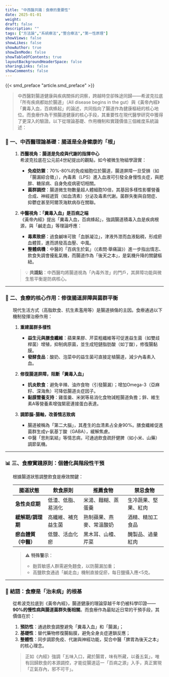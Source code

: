 ```yaml
---
title: "中西醫共識：食療的重要性"
date: 2025-01-01
weight: 
draft: false
description: ""
tags: ["方法論","系統療法","整合療法","第一性原理"]
showViews: false
showLikes: false
showAuthor: true
showZenMode: false
showTableOfContents: true
layoutBackgroundHeaderSpace: false
sharingLinks: false
showComments: false
---
```


{{< smd_preface "article.smd_preface" >}}


>中西醫對腸道健康與疾病關係的洞察，跨越時空卻殊途同歸——希波克拉底「所有疾病都始於腸道」（All disease begins in the gut）與《黃帝內經》「糞毒入血，百病蜂起」的論述，共同指向了腸道作為健康樞紐的核心地位。而食療作為干預腸道健康的核心手段，其重要性在現代醫學研究中獲得了更深入的驗證。以下從理論基礎、作用機制和實踐價值三個維度系統論述：

### 🔬 **一、中西醫理論基礎：腸道是全身健康的「根」**

<ol>

1. **西醫視角：腸道是免疫與代謝的指揮中心**  
   希波克拉底在公元前4世紀提出的觀點，如今被微生物組學證實：  
   - **免疫防禦**：70%-80%的免疫細胞位於腸道，腸道屏障一旦受損（如「腸漏綜合徵」），內毒素（LPS）進入血液可引發全身慢性炎症，與肥胖、糖尿病、自身免疫病密切相關。  
   - **菌群調控**：腸道微生物數量超人體細胞10倍，其基因多樣性影響營養合成、神經遞質（如血清素）分泌及毒素代謝。菌群失衡與自閉症、抑鬱症甚至阿爾茨海默病存在關聯。

2. **中醫視角：「糞毒入血」是百病之端**  
   《黃帝內經》提出「糞毒入血，百病蜂起」，強調腸道積毒入血是疾病根源，與「鹹走血」等理論呼應：  
   - **毒素致瘀**：過食鹹味可致「血脈凝泣」，津液外泄而血液黏稠，形成瘀血體質，進而誘發高血壓、中風。  
   - **整體病機**：中醫的「百病生於氣」（《素問·舉痛論》）進一步指出情志、飲食失調會擾亂氣機，而腸道作為「後天之本」，是氣機升降的關鍵樞紐。

> 💡 **共識點**：中西醫均將腸道視為「內毒外泄」的門戶，其屏障功能與微生態平衡是防病核心。

</ol>

---

### 🥗 **二、食療的核心作用：修復腸道屏障與菌群平衡**

<ol>

現代生活方式（高脂飲食、抗生素濫用等）是腸道損傷的主因。食療通過以下機制發揮治療作用：

1. **重建菌群多樣性**  
   - **益生元與膳食纖維**：蘋果果膠、芹菜粗纖維等可促進益生菌（如雙歧桿菌）增殖，抑制病原菌，並生成短鏈脂肪酸（如丁酸），修復腸黏膜。  
   - **發酵食品**：酸奶、泡菜中的益生菌可直接定植腸道，減少內毒素入血。

2. **修復腸道屏障，阻斷「糞毒入血」**  
   - **抗炎飲食**：避免辛辣、油炸食物（引發腸漏）；增加Omega-3（亞麻籽、深海魚）可降低腸道炎症因子。  
   - **黏膜營養支持**：雞蛋羹、米粥等易消化食物減輕腸道負擔；鋅、維生素A等營養素增強緊密連接蛋白表達。

3. **調節腦-腸軸，改善情志致病**  
   - 腸道被稱為「第二大腦」，其產生的血清素占全身90%。膳食纖維促進菌群生成γ-氨基丁酸（GABA），緩解焦慮。  
   - 中醫「思則氣結」等情志病，可通過飲食疏肝健脾（如小米、山藥）調節氣機。

</ol>

---

### 📊 **三、食療實踐原則：個體化與階段性干預**

<ol>

根據腸道狀態調整飲食是療效關鍵：

| **腸道狀態**       | **飲食原則**                     | **推薦食物**                     | **禁忌食物**               |
|--------------------|----------------------------------|----------------------------------|---------------------------|
| **急性炎症期**     | 低渣、低脂、易消化              | 米湯、麵糊、蒸蛋羹 | 生冷蔬果、堅果、紅肉 |
| **緩解期/調理期**  | 高纖維、補充益生菌              | 熟制蘋果、燕麥、常溫酸奶 | 酒精、精加工食品    |
| **瘀血體質（中醫）** | 低鹽、活血化瘀                  | 黑木耳、山楂、芹菜   | 醃製品、過量紅肉     |

> ⚠️ **特殊警示**：  
> - 麩質敏感人群需避免麵食，以防腸漏加重；  
> - 高鹽飲食通過「鹹走血」機制直接促瘀，每日鹽攝入應<5克。

</ol>

---

### 💎 **結語：食療是「治未病」的根基**

<ol>

從希波克拉底到《黃帝內經》，腸道健康的理論穿越千年仍被科學印證——**90%的慢性病與腸道菌群失衡相關**。而食療作為最貼近日常的干預手段，其價值在於：  
1. **預防性**：通過飲食調整避免「糞毒入血」和「腸漏」；  
2. **基礎性**：替代藥物修復腸黏膜，避免全身炎症連鎖反應；  
3. **整體性**：同步調節免疫、代謝與神經功能，契合中醫「脾胃為後天之本」的核心理念。  

>正如《內經》強調「五味入口，藏於腸胃，味有所藏，以養五氣」，唯有回歸飲食的本源調控，才能從腸道這一「百病之源」入手，真正實現「正氣存內，邪不可干」。

</ol>